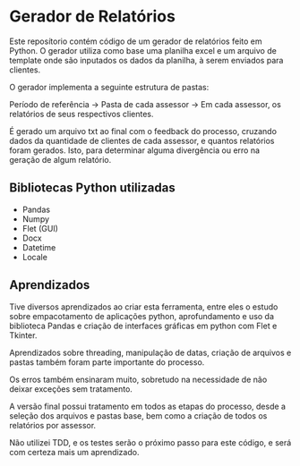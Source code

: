
# Gerador de Relatórios

Este reposítorio contém código de um gerador de relatórios feito em Python. O gerador utiliza como base uma planilha excel e um arquivo de template onde são inputados os dados da planilha, à serem enviados para clientes.

O gerador implementa a seguinte estrutura de pastas:

Período de referência -> Pasta de cada assessor -> Em cada assessor, os relatórios de seus respectivos clientes.

É gerado um arquivo txt ao final com o feedback do processo, cruzando dados da quantidade de clientes de cada assessor, e quantos relatórios foram gerados. Isto, para determinar alguma divergência ou erro na geração de algum relatório.

## Bibliotecas Python utilizadas

- Pandas
- Numpy
- Flet (GUI)
- Docx
- Datetime
- Locale

## Aprendizados

Tive diversos aprendizados ao criar esta ferramenta, entre eles o estudo sobre empacotamento de aplicações python, aprofundamento e uso da biblioteca Pandas e criação de interfaces gráficas em python com Flet e Tkinter.

Aprendizados sobre threading, manipulação de datas, criação de arquivos e pastas também foram parte importante do processo.

Os erros também ensinaram muito, sobretudo na necessidade de não deixar exceções sem tratamento.

A versão final possui tratamento em todos as etapas do processo, desde a seleção dos arquivos e pastas base, bem como a criação de todos os relatórios por assessor.

Não utilizei TDD, e os testes serão o próximo passo para este código, e será com certeza mais um aprendizado.
